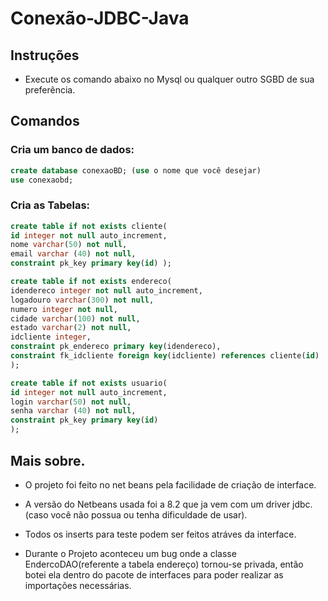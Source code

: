 # Conexão-JDBC-Java

## Instruções 

- Execute os comando abaixo no Mysql ou qualquer outro SGBD de sua preferência.

## Comandos

### Cria um banco de dados: 
```sql
create database conexaoBD; (use o nome que você desejar)
use conexaobd;
```

### Cria as Tabelas: 

```sql
create table if not exists cliente( 
id integer not null auto_increment, 
nome varchar(50) not null, 
email varchar (40) not null, 
constraint pk_key primary key(id) );

create table if not exists endereco(
idendereco integer not null auto_increment,
logadouro varchar(300) not null,
numero integer not null,
cidade varchar(100) not null,
estado varchar(2) not null,
idcliente integer,
constraint pk_endereco primary key(idendereco),
constraint fk_idcliente foreign key(idcliente) references cliente(id)
);

create table if not exists usuario(
id integer not null auto_increment,
login varchar(50) not null,
senha varchar (40) not null,
constraint pk_key primary key(id)
);
```

## Mais sobre.

- O projeto foi feito no net beans pela facilidade de criação de interface.

- A versão do Netbeans usada foi a 8.2 que ja vem com um driver jdbc. (caso você não possua ou tenha dificuldade de usar).

- Todos os inserts para teste podem ser feitos atráves da interface.

- Durante o Projeto aconteceu um bug onde a classe EndercoDAO(referente a tabela endereço) tornou-se privada, então botei ela dentro do pacote de interfaces para poder realizar as importações necessárias.


